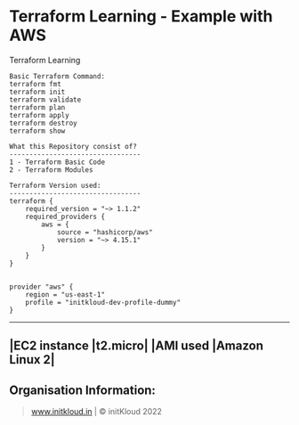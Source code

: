 # Terraform Learning - Example with AWS
Terraform Learning
```
Basic Terraform Command:
terraform fmt
terraform init
terraform validate
terraform plan
terraform apply
terraform destroy
terraform show
```

```
What this Repository consist of?
---------------------------------
1 - Terraform Basic Code
2 - Terraform Modules

Terraform Version used:
---------------------------------
terraform {
    required_version = "~> 1.1.2"
    required_providers {
        aws = {
            source = "hashicorp/aws"
            version = "~> 4.15.1"
        }
    }
}


provider "aws" {
    region = "us-east-1"
    profile = "initkloud-dev-profile-dummy"
}

```

------------------------
|EC2 instance |t2.micro|
|AMI used |Amazon Linux 2|
--------------------------

Organisation Information:
-------------------------------
> www.initkloud.in | © initKloud 2022
